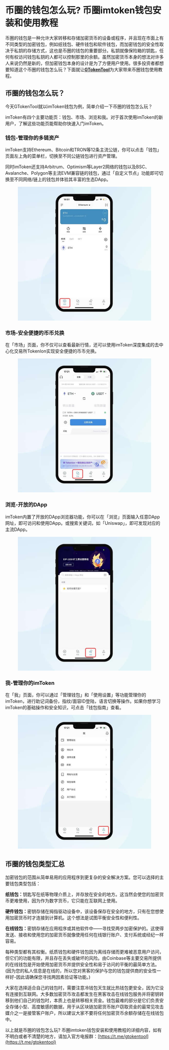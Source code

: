 # 币圈的钱包怎么玩? 币圈imtoken钱包安装和使用教程

币圈的钱包是一种允许大家转移和存储加密货币的设备或程序，并且现在市面上有不同类型的加密钱包，例如纸钱包、硬件钱包和软件钱包，而加密钱包的安全性取决于私钥的存储方式，这也是币圈的钱包的重要部分。私钥就像保险箱的钥匙，任何有权访问钱包私钥的人都可以控制那里的余额。虽然加密货币本身的想法对许多人来说仍然是新的，但加密钱包本身的设计是为了方便用户使用。很多投资者都想要知道这个币圈的钱包怎么玩？下面就让[**GTokenTool**](https://www.gtokentool.com)为大家带来币圈钱包使用教程。

## 币圈的钱包怎么玩？

今天GTokenTool就以imToken钱包为例，简单介绍一下币圈的钱包怎么玩？

imToken有四个主要功能页：钱包、市场、浏览和我。对于首次使用imToken的新用户，了解这些功能页能帮助你快速入门imToken。

### 钱包-管理你的多链资产

imToken支持Ethereum、Bitcoin和TRON等12条主流公链，你可以点击「钱包」页面左上角的菜单栏，切换至不同公链钱包进行资产管理。

同时imToken还支持Arbitrum、Optimism等Layer2网络的钱包以及BSC、Avalanche、Polygon等主流EVM兼容链的钱包，通过「自定义节点」功能即可切换至不同网络/链上的钱包并体验其丰富的生态DApp。

<figure><img src="../.gitbook/assets/2023020616543446.jpg" alt=""><figcaption></figcaption></figure>

### 市场-安全便捷的币币兑换

在「市场」页面，你不仅可以查看最新行情，还可以使用imToken深度集成的去中心化交易所Tokenlon实现安全便捷的币币兑换。

<figure><img src="../.gitbook/assets/2023020616543446 (1).jpg" alt=""><figcaption></figcaption></figure>

### 浏览-开放的DApp

imToken内置了开放的DApp浏览器功能，你可以在「浏览」页面输入任意DApp网址，即可访问和使用DApp。或搜索关键词，如「Uniswap」，即可发现对应的主流DApp。

<figure><img src="../.gitbook/assets/2023020616543446 (2).jpg" alt=""><figcaption></figcaption></figure>

### 我-管理你的imToken

在「我」页面，你可以通过「管理钱包」和「使用设置」等功能管理你的imToken，进行助记词备份，指纹/面容ID登陆，语言切换等操作。如果你想学习imToken的基础操作和安全知识，可点击「钱包指南」查看。

<figure><img src="../.gitbook/assets/2023020616543446 (3).jpg" alt=""><figcaption></figcaption></figure>

## 币圈的钱包类型汇总

加密钱包的范围从简单易用的应用程序到更复杂的安全解决方案。您可以选择的主要钱包类型包括：

**纸钱包：**&#x94A5;匙写在纸等物理介质上，并存放在安全的地方。这当然会使您的加密货币更难使用，因为作为数字货币，它只能在互联网上使用。

**硬件钱包：**&#x5BC6;钥存储在拇指驱动设备中，该设备保存在安全的地方，只有在您想使用加密货币时才连接到计算机。这个想法是试图平衡安全性和便利性。

**在线钱包：**&#x5BC6;钥存储在应用程序或其他软件中——寻找受两步加密保护的。这使得发送、接收和使用您的加密货币就像使用任何在线银行账户、支付系统或经纪一样容易。

每种类型都有其权衡。纸质钱包和硬件钱包因为离线存储而更难被恶意用户访问，但它们的功能有限，并且存在丢失或破坏的风险。由Coinbase等主要交易所提供的在线钱包是开始使用加密货币并提供安全性和易于访问的平衡的最简单方法。(因为您的私人信息是在线的，所以您对黑客的保护与您的钱包提供商的安全性一样好-因此请确保您寻找两因素验证等功能。)

大家在选择适合自己的钱包时，需要注意冷钱包天生就比热钱包更安全，因为它没有连接到互联网。大多数加密货币攻击都发生在黑客攻击在线钱包服务并将密钥转移到他们自己的钱包时，本质上也是转移相关资金。钱包最难的部分是它们负责安全存储小型、高度敏感的数据，用于从区块链加密货币账户窃取资金的最常见攻击媒介之一是接管客户账户，所以建议大家不要将任何加密货币余额存储在在线钱包中。

以上就是币圈的钱包怎么玩? 币圈imtoken钱包安装和使用教程的详细内容，如有不明白或者不清楚的地方，请加入官方电报群：[https://t.me/gtokentool](https://t.me/gtokentool)
